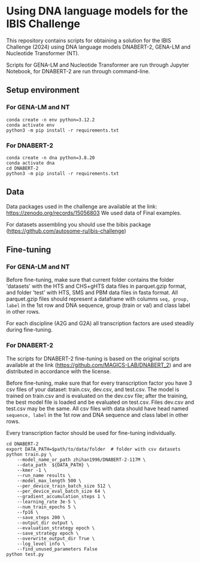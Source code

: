 # Using DNA language models for the IBIS Challenge
This repository contains scripts for obtaining a solution for the IBIS Challenge (2024) using DNA language models DNABERT-2, GENA-LM and Nucleotide Transformer (NT).

Scripts for GENA-LM and Nucleotide Transformer are run through Jupyter Notebook, for DNABERT-2 are run through command-line.
## Setup environment
### For GENA-LM and NT
```
conda create -n env python=3.12.2
conda activate env
python3 -m pip install -r requirements.txt
```
### For DNABERT-2
```
conda create -n dna python=3.8.20
conda activate dna
cd DNABERT-2
python3 -m pip install -r requirements.txt
```
## Data
Data packages used in the challenge are available at the link: https://zenodo.org/records/15056803 We used data of Final examples.

For datasets assembling you should use the bibis package (https://github.com/autosome-ru/ibis-challenge)
## Fine-tuning
### For GENA-LM and NT
Before fine-tuning, make sure that current folder contains the folder 'datasets' with the HTS and CHS+gHTS data files in parquet.gzip format, and folder 'test' with HTS, SMS and PBM data files in fasta format. All parquet.gzip files should represent a dataframe with columns `seq, group, label` in the 1st row and DNA sequence, group (train or val) and class label in other rows.

For each discipline (A2G and G2A) all transcription factors are used steadily during fine-tuning.
### For DNABERT-2
The scripts for DNABERT-2 fine-tuning is based on the original scripts available at the link (https://github.com/MAGICS-LAB/DNABERT_2) and are distributed in accordance with the license.

Before fine-tuning, make sure that for every transcription factor you have 3 csv files of your dataset: train.csv, dev.csv, and test.csv. The model is trained on train.csv and is evaluated on the dev.csv file; after the training, the best model file is loaded and be evaluated on test.csv. Files dev.csv and test.csv may be the same. All csv files with data should have head named `sequence, label` in the 1st row and DNA sequence and class label in other rows.

Every transcription factor should be used for fine-tuning individually.
```
cd DNABERT-2
export DATA_PATH=$path/to/data/folder  # folder with csv datasets
python train.py \
    --model_name_or_path zhihan1996/DNABERT-2-117M \
    --data_path  ${DATA_PATH} \
    --kmer -1 \
    --run_name results \
    --model_max_length 500 \
    --per_device_train_batch_size 512 \
    --per_device_eval_batch_size 64 \
    --gradient_accumulation_steps 1 \
    --learning_rate 3e-5 \
    --num_train_epochs 5 \
    --fp16 \
    --save_steps 200 \
    --output_dir output \
    --evaluation_strategy epoch \
    --save_strategy epoch \
    --overwrite_output_dir True \
    --log_level info \
    --find_unused_parameters False
python test.py
```
